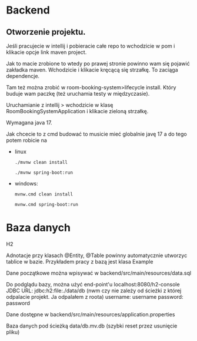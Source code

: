 # Backend

## Otworzenie projektu.

Jeśli pracujecie w intellij i pobieracie całe repo to wchodzicie w pom i klikacie opcje link maven project.

Jak to macie zrobione to wtedy po prawej stronie powinno wam się pojawić zakładka maven. Wchodzicie i klikacie kręcącą
się strzałkę. To zaciąga dependencje.

Tam też można zrobić w room-booking-system>lifecycle install. Który buduje wam paczkę (też uruchamia testy w
międzyczasie).

Uruchamianie z intellij > wchodzicie w klasę RoomBookingSystemApplication i klikacie zieloną strzałkę.

Wymagana java 17.

Jak chcecie to z cmd budować to musicie mieć globalnie javę 17 a do tego potem robicie na

- linux

  `./mvnw clean install`

  `./mvnw spring-boot:run`

- windows:

  `mvnw.cmd clean install`

  `mvnw.cmd spring-boot:run`

# Baza danych

H2

Adnotacje przy klasach @Entity, @Table powinny automatycznie utworzyc tablice w bazie.
Przykładem pracy z bazą jest klasa Example

Dane początkowe można wpisywać w backend/src/main/resources/data.sql

Do podglądu bazy, można użyć end-point'u localhost:8080/h2-console
JDBC URL:	jdbc:h2:file:./data/db (nwm czy nie zależy od ścieżki z której odpalacie projekt. Ja odpalałem z roota)
username: username
password: password

Dane dostępne w backend/src/main/resources/application.properties

Baza danych pod ścieżką data/db.mv.db (szybki reset przez usunięcie pliku)
